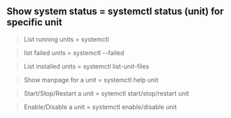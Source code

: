 ## Show system status = systemctl status (unit) for specific unit

>List running units =        systemctl

>list failed units =         systemctl --failed

>List installed units =      systemctl list-unit-files

>Show manpage for a unit =   systemctl help unit

>Start/Stop/Restart a unit = sytemctl start/stop/restart unit

>Enable/Disable a unit =     systemctl enable/disable unit
